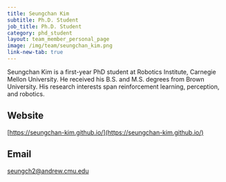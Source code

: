 ```yaml
---
title: Seungchan Kim
subtitle: Ph.D. Student
job_title: Ph.D. Student
category: phd_student
layout: team_member_personal_page
image: /img/team/seungchan_kim.png
link-new-tab: true
---
```


Seungchan Kim is a first-year PhD student at Robotics Institute, Carnegie Mellon University. He received his B.S. and M.S. degrees from Brown University. His research interests span reinforcement learning, perception, and robotics.

## Website ##
[https://seungchan-kim.github.io/](https://seungchan-kim.github.io/)

## Email ##
seungch2@andrew.cmu.edu